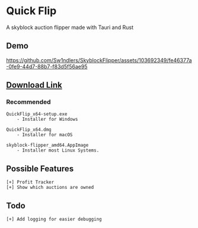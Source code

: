 # Quick Flip

A skyblock auction flipper made with Tauri and Rust

## Demo

https://github.com/Sw1ndlers/SkyblockFlipper/assets/103692349/fe46377a-0fe9-44d7-88b7-f83d5f56ae95


## [Download Link](https://github.com/Sw1ndlers/SkyblockFlipper/releases/latest)

### Recommended

```
QuickFlip_x64-setup.exe
    - Installer for Windows

QuickFlip_x64.dmg
    - Installer for macOS

skyblock-flipper_amd64.AppImage
    - Installer most Linux Systems.
```


## Possible Features
```
[+] Profit Tracker
[+] Show which auctions are owned
```

## Todo

```
[+] Add logging for easier debugging
```
